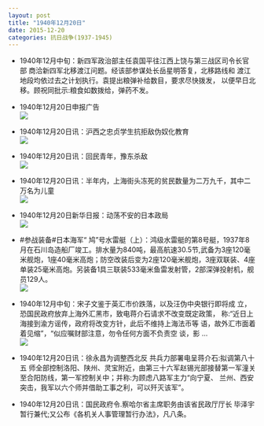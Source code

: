 ```yaml
---
layout: post
title: "1940年12月20日"
date: 2015-12-20
categories: 抗日战争(1937-1945)
---
```


<meta name="referrer" content="no-referrer" />

- 1940年12月中旬：新四军政治部主任袁国平往江西上饶与第三战区司令长官部 商洽新四军北移渡江问题。经该部参谋处长岳星明答复，北移路线和 渡江地段均依过去之计划执行。袁提出粮弹补给数目，要求尽快拨发， 以便早日北移。顾祝同批示:粮食如数拨给，弹药不发。 

- 1940年12月20日申报广告 <br/><img src="https://ww3.sinaimg.cn/large/aca367d8jw1ez6h9hf3ffj20a70hdwgs.jpg" />

- 1940年12月20日讯：沪西之忠贞学生抗拒敌伪奴化教育 <br/><img src="https://ww3.sinaimg.cn/large/aca367d8jw1ez6fir6c0kj20br0bswfq.jpg" />

- 1940年12月20日讯：回民青年，豫东杀敌 <br/><img src="https://ww3.sinaimg.cn/large/aca367d8jw1ez6drycxb2j208o0b0js9.jpg" />

- 1940年12月20日讯：半年内，上海街头冻死的贫民数量为二万九千，其中二万名为儿童 <br/><img src="https://ww1.sinaimg.cn/large/aca367d8jw1ez66ua1vg7j209a05ygm0.jpg" />

- 1940年12月20日新华日报：动荡不安的日本政局 <br/><img src="https://ww4.sinaimg.cn/large/aca367d8jw1ez5zwfohmjj211z0ht0zl.jpg" />

- #参战装备#日本海军“ 鸠”号水雷艇（上）：鸿级水雷艇的第8号艇，1937年8月在石川岛造船厂竣工。排水量为840吨，最高航速30.5节,武备为3座120毫米舰炮，1座40毫米高炮；防空改装后变为2座120毫米舰炮，3座双联装、4座单装25毫米高炮。另装备1具三联装533毫米鱼雷发射管，2部深弹投射机，舰员129人。 <br/><img src="https://ww2.sinaimg.cn/large/aca367d8jw1ez5w5e086bj20ck08n75b.jpg" />

- 1940年12月中旬：宋子文鉴于英汇市价跌落，以及汪伪中央银行即将成 立，恐国民政府放弃上海外汇黑市，致电蒋介石请求不改变既定政策， 称:“近日上海接到渝方谣传，政府将改变方针，此后不维持上海法币等 语，故外汇市面着着见缩”，“似应嘱财部注意，勿令任何方面不负责空 谈，影 ...  <br/><img src="https://ww2.sinaimg.cn/large/aca367d8jw1ez5ufk797rj20c80900tq.jpg" />

- 1940年12月20日讯：徐永昌为调整西北反 共兵力部署电呈蒋介石:拟调第八十五 师全部控制洛阳、陕州、灵宝附近，由第三十六军赵锡光部接替第一军潼关至合阳防线，第一军控制关中；并称:为顾虑八路军主力“向宁夏、 兰州、西安突击，我军以六个师并借助工事之利，可以歼灭该军”。  

- 1940年12月20日讯：国民政府令.察哈尔省主席职务由该省民政厅厅长 毕泽宇暂行兼代;又公布《各机关人事管理暂行办法》，凡八条。 

